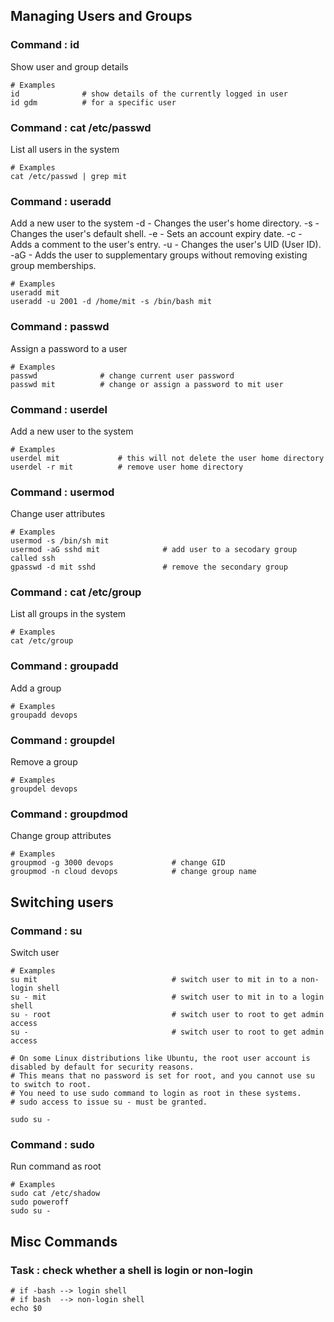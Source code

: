 ## Managing Users and Groups

### Command : id
Show user and group details
```
# Examples
id              # show details of the currently logged in user
id gdm          # for a specific user
```

### Command : cat /etc/passwd
List all users in the system
```
# Examples
cat /etc/passwd | grep mit
```

### Command : useradd
Add a new user to the system
-d - Changes the user's home directory.
-s -  Changes the user's default shell.
-e - Sets an account expiry date.
-c - Adds a comment to the user's entry.
-u - Changes the user's UID (User ID).
-aG - Adds the user to supplementary groups without removing existing group memberships.
```
# Examples
useradd mit
useradd -u 2001 -d /home/mit -s /bin/bash mit
```

### Command : passwd
Assign a password to a user
```
# Examples
passwd              # change current user password
passwd mit          # change or assign a password to mit user
```

### Command : userdel
Add a new user to the system
```
# Examples
userdel mit             # this will not delete the user home directory
userdel -r mit          # remove user home directory
```

### Command : usermod
Change user attributes
```
# Examples
usermod -s /bin/sh mit
usermod -aG sshd mit              # add user to a secodary group called ssh  
gpasswd -d mit sshd               # remove the secondary group
```

### Command : cat /etc/group
List all groups in the system
```
# Examples
cat /etc/group
```

### Command : groupadd
Add a group
```
# Examples
groupadd devops
```

### Command : groupdel
Remove a group
```
# Examples
groupdel devops
```

### Command : groupdmod
Change group attributes
```
# Examples
groupmod -g 3000 devops             # change GID
groupmod -n cloud devops            # change group name
```

## Switching users

### Command : su
Switch user
```
# Examples
su mit                              # switch user to mit in to a non-login shell
su - mit                            # switch user to mit in to a login shell
su - root                           # switch user to root to get admin access 
su -                                # switch user to root to get admin access 

# On some Linux distributions like Ubuntu, the root user account is disabled by default for security reasons. 
# This means that no password is set for root, and you cannot use su to switch to root. 
# You need to use sudo command to login as root in these systems.
# sudo access to issue su - must be granted.

sudo su -                       
```

### Command : sudo
Run command as root
```
# Examples
sudo cat /etc/shadow
sudo poweroff 
sudo su -                 
```

## Misc Commands

### Task : check whether a shell is login or non-login
```
# if -bash --> login shell
# if bash  --> non-login shell
echo $0 
```












